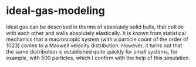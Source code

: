 # ideal-gas-modeling
Ideal gas can be described in therms of absolutely solid balls, that collide with each other and walls absolutely elastically. It is known from statistical mechanics that a macroscopic system (with a particle count of the order of $10{23}$) comes to a Maxwell velocity distribution. However, it turns out that the same distribution is established quite quickly for small systems, for example, with 500 particles, which I confirm with the help of this simulation.
